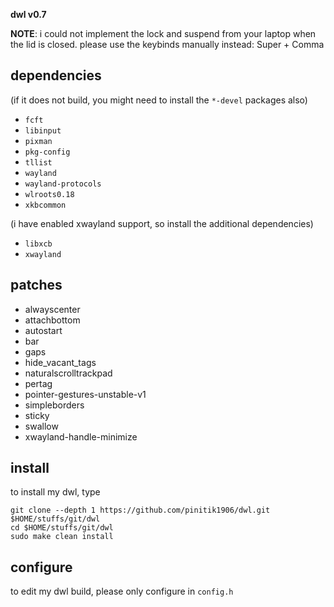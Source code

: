 **dwl v0.7**

**NOTE**: i could not implement the lock and suspend from your laptop when the lid is closed. please use the keybinds manually instead: Super + Comma

## dependencies
(if it does not build, you might need to install the `*-devel` packages also)

+ `fcft`
+ `libinput`
+ `pixman`
+ `pkg-config`
+ `tllist`
+ `wayland`
+ `wayland-protocols`
+ `wlroots0.18`
+ `xkbcommon`

(i have enabled xwayland support, so install the additional dependencies)
+ `libxcb`
+ `xwayland`

## patches

+ alwayscenter
+ attachbottom
+ autostart
+ bar
+ gaps
+ hide_vacant_tags
+ naturalscrolltrackpad
+ pertag
+ pointer-gestures-unstable-v1
+ simpleborders
+ sticky
+ swallow
+ xwayland-handle-minimize

## install
to install my dwl, type

```
git clone --depth 1 https://github.com/pinitik1906/dwl.git $HOME/stuffs/git/dwl
cd $HOME/stuffs/git/dwl
sudo make clean install
```

## configure
to edit my dwl build, please only configure in `config.h`
